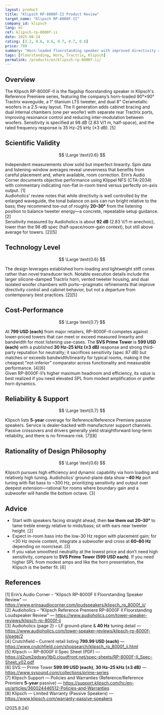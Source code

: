 ```yaml
---
layout: product
title: "Klipsch RP-8000F-II Product Review"
target_name: "Klipsch RP-8000F-II"
company_id: klipsch
lang: en
ref: klipsch-rp-8000f-ii
date: 2025-08-24
rating: [3.2, 0.6, 0.6, 0.7, 0.7, 0.6]
price: 799
summary: "Horn-loaded floorstanding speaker with improved directivity and good value when judged against broader market options"
tags: [Floorstanding, Horn, Tractrix, Klipsch]
permalink: /products/en/klipsch-rp-8000f-ii/
---
```


## Overview

The Klipsch RP-8000F-II is the flagship floorstanding speaker in Klipsch's Reference Premiere series, featuring the company’s horn-loaded 90°×90° Tractrix waveguide, a 1" titanium LTS tweeter, and dual 8" Cerametallic woofers in a 2.5-way layout. The II generation adds cabinet bracing and dual internal chambers (one per woofer) with separate rear Tractrix ports, improving resonance control and reducing inter-modulation between woofers. Sensitivity is specified at 98 dB (2.83 V/1 m, half-space), and the rated frequency response is 35 Hz–25 kHz (±3 dB). [5]

## Scientific Validity

$$ \Large \text{0.6} $$

Independent measurements show solid but imperfect linearity. Spin data and listening-window averages reveal unevenness that benefits from careful placement and, where available, room correction. Erin’s Audio Corner documents objective performance using Klippel NFS (CTA-2034) with commentary indicating non-flat in-room trend versus perfectly on-axis output. [1]  
Audioholics’ review notes that while directivity is well controlled by the enlarged waveguide, the tonal balance on axis can run bright relative to the bass; they recommend toe-out of roughly **20–30°** from the listening position to balance tweeter energy—a concrete, repeatable setup guidance. [2]  
Sensitivity measured by Audioholics is about **92 dB** (2.83 V/1 m anechoic), lower than the 98 dB spec (half-space/room-gain context), but still above average for towers. [2][5]

## Technology Level

$$ \Large \text{0.6} $$

The design leverages established horn-loading and lightweight stiff cones rather than novel transducer tech. Notable execution details include the larger silicone-damped Tractrix horn, vented tweeter housing, and dual isolated woofer chambers with ports—pragmatic refinements that improve directivity control and cabinet behavior, but not a departure from contemporary best practices. [2][5]

## Cost-Performance

$$ \Large \text{0.7} $$

At **799 USD (each)** from major retailers, RP-8000F-II competes against lower-priced towers that can meet or exceed measured linearity and bandwidth for most listening use-cases. The **SVS Prime Tower** is **599 USD (each)** with a published **30 Hz–25 kHz (±3 dB)** response and strong third-party reputation for neutrality; it sacrifices sensitivity (spec 87 dB) but matches or exceeds bandwidth/linearity for typical rooms, making it the cheapest “not-inferior” comparator across functionality and measurable performance. [4][6]  
Given RP-8000F-II’s higher maximum headroom and efficiency, its value is best realized if you need elevated SPL from modest amplification or prefer horn dynamics.

## Reliability & Support

$$ \Large \text{0.7} $$

Klipsch lists **5-year** coverage for Reference/Reference Premiere passive speakers. Service is dealer-backed with manufacturer support channels. Passive crossovers and drivers generally yield straightforward long-term reliability, and there is no firmware risk. [7][8]

## Rationality of Design Philosophy

$$ \Large \text{0.6} $$

Klipsch pursues high efficiency and dynamic capability via horn loading and relatively high tuning. Audioholics’ ground-plane data show **~40 Hz** port tuning with flat bass to ~300 Hz, prioritizing sensitivity and output over deepest extension—rational for rooms where boundary gain and a subwoofer will handle the bottom octave. [3]

## Advice

- Start with speakers facing straight ahead, then **toe them out 20–30°** to tame treble energy relative to mids/bass; sit with ears near tweeter height. [2]  
- Expect in-room bass into the low-30 Hz region with placement gain; for <30 Hz movie content, integrate a subwoofer and cross at **60–80 Hz** depending on room/seat. [3]  
- If you value smoothest neutrality at the lowest price and don’t need high sensitivity, compare to **SVS Prime Tower (599 USD each)**. If you need higher SPL from modest amps and like the horn presentation, the Klipsch is the better fit. [6]

## References

[1] Erin’s Audio Corner – “Klipsch RP-8000F II Floorstanding Speaker Review” — https://www.erinsaudiocorner.com/loudspeakers/klipsch_rp_8000f_ii/  
[2] Audioholics – “Klipsch Reference Premiere RP-8000F II Floorstanding Loudspeaker Review” — https://www.audioholics.com/tower-speaker-reviews/klipsch-rp-8000f-ii  
[3] Audioholics (page 2) – LF ground-plane & **40 Hz** tuning detail — https://www.audioholics.com/tower-speaker-reviews/klipsch-rp-8000f-ii/page/2  
[4] Crutchfield – Current retail listing **799.99 USD (each)** — https://www.crutchfield.com/shopsearch/klipsch_rp_8000f_ii.html  
[5] Klipsch — RP-8000F II Spec Sheet (PDF) — https://d2um2qdswy1tb0.cloudfront.net/spec-sheets/RP-8000F-II_Spec-Sheet_v02.pdf  
[6] SVS — Prime Tower **599.99 USD (each)**, **30 Hz–25 kHz (±3 dB)** — https://www.svsound.com/collections/prime-series  
[7] Klipsch Support — Policies and Warranties (Reference/Reference Premiere **5-year** passive) — https://support.klipsch.com/hc/en-us/articles/360024446512-Policies-and-Warranties  
[8] Klipsch — Limited Warranty (Passive Speakers) — https://www.klipsch.com/warranty-passive-speakers

(2025.8.24)

